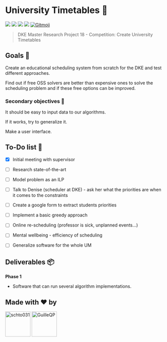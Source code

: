 # University Timetables 📅

![](https://img.shields.io/badge/-Maastricht_University-blue?style=flat-square) ![](https://img.shields.io/badge/field-AI-green?style=flat-square) ![](https://img.shields.io/badge/made_with-Python-red?style=flat-square) ![](https://img.shields.io/badge/docs-Markdown-lightblue?style=flat-square) <a href="https://gitmoji.carloscuesta.me"> <img src="https://img.shields.io/badge/gitmoji-%20😜%20😍-FFDD67.svg?style=flat-square" alt="Gitmoji"></a>

>DKE Master Research Project 18 - Competition: Create University Timetables

## Goals 🥇
Create an educational scheduling system from scratch for the DKE and test different approaches.

Find out if free OSS solvers are better than expensive ones to solve the scheduling problem and if these free options can be improved.

### Secondary objectives 🥈
It should be easy to input data to our algorithms.

If it works, try to generalize it.

Make a user interface.

## To-Do list 📑
- [x] Initial meeting with supervisor
- [ ] Research state-of-the-art
- [ ] Model problem as an ILP
- [ ] Talk to Denise (scheduler at DKE) - ask her what the priorities are when it comes to the constraints
- [ ] Create a google form to extract students priorities
- [ ] Implement a basic greedy approach
- [ ] Online re-scheduling (professor is sick, unplanned events...)
- [ ] Mental wellbeing - efficiency of scheduling
- [ ] Generalize software for the whole UM


## Deliverables 📦
**Phase 1**
- Software that can run several algorithm implementations.

## Made with ❤ by

<a href="https://github.com/pdisbeschl"><img src="https://avatars1.githubusercontent.com/u/11519995?s=400&v=4" title="schto031" width="80" height="80"></a>   <a href="https://github.com/GuilleQP"><img src="https://avatars0.githubusercontent.com/u/36505071?s=400&v=4" title="GuilleQP" width="80" height="80"></a>
